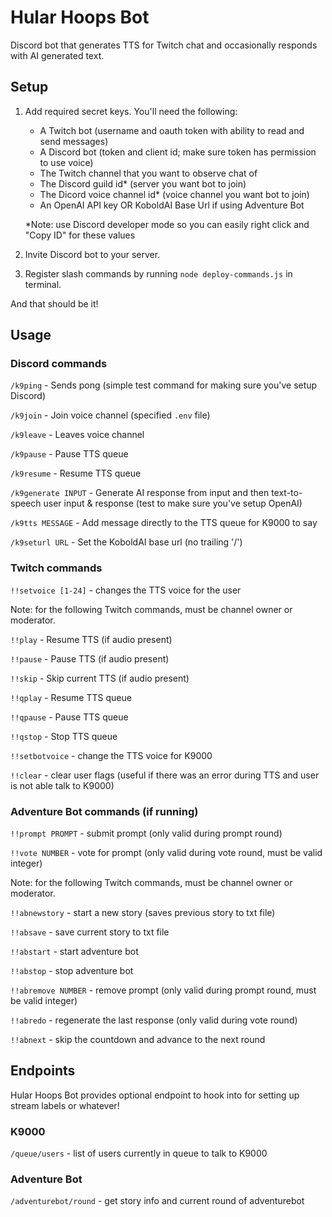 # Hular Hoops Bot

Discord bot that generates TTS for Twitch chat and occasionally responds with AI generated text.

## Setup

1. Add required secret keys. You'll need the following:

   - A Twitch bot (username and oauth token with ability to read and send messages)
   - A Discord bot (token and client id; make sure token has permission to use voice)
   - The Twitch channel that you want to observe chat of
   - The Discord guild id\* (server you want bot to join)
   - The Dicord voice channel id\* (voice channel you want bot to join)
   - An OpenAI API key OR KoboldAI Base Url if using Adventure Bot

   \*Note: use Discord developer mode so you can easily right click and "Copy ID" for these values

2. Invite Discord bot to your server.
3. Register slash commands by running `node deploy-commands.js` in terminal.

And that should be it!

## Usage

### Discord commands

`/k9ping` - Sends pong (simple test command for making sure you've setup Discord)

`/k9join` - Join voice channel (specified `.env` file)

`/k9leave` - Leaves voice channel

`/k9pause` - Pause TTS queue

`/k9resume` - Resume TTS queue

`/k9generate INPUT` - Generate AI response from input and then text-to-speech user input & response (test to make sure you've setup OpenAI)

`/k9tts MESSAGE` - Add message directly to the TTS queue for K9000 to say

`/k9seturl URL` - Set the KoboldAI base url (no trailing '/')

### Twitch commands

`!!setvoice [1-24]` - changes the TTS voice for the user

Note: for the following Twitch commands, must be channel owner or moderator.

`!!play` - Resume TTS (if audio present)

`!!pause` - Pause TTS (if audio present)

`!!skip` - Skip current TTS (if audio present)

`!!qplay` - Resume TTS queue

`!!qpause` - Pause TTS queue

`!!qstop` - Stop TTS queue

`!!setbotvoice` - change the TTS voice for K9000

`!!clear` - clear user flags (useful if there was an error during TTS and user is not able talk to K9000)

### Adventure Bot commands (if running)

`!!prompt PROMPT` - submit prompt (only valid during prompt round)

`!!vote NUMBER` - vote for prompt (only valid during vote round, must be valid integer)

Note: for the following Twitch commands, must be channel owner or moderator.

`!!abnewstory` - start a new story (saves previous story to txt file)

`!!absave` - save current story to txt file

`!!abstart` - start adventure bot

`!!abstop` - stop adventure bot

`!!abremove NUMBER` - remove prompt (only valid during prompt round, must be valid integer)

`!!abredo` - regenerate the last response (only valid during vote round)

`!!abnext` - skip the countdown and advance to the next round

## Endpoints

Hular Hoops Bot provides optional endpoint to hook into for setting up stream labels or whatever!

### K9000

`/queue/users` - list of users currently in queue to talk to K9000

### Adventure Bot

`/adventurebot/round` - get story info and current round of adventurebot
